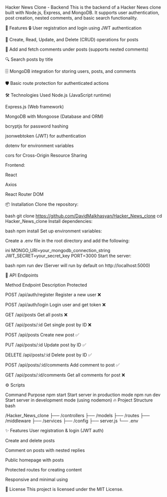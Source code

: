 Hacker News Clone - Backend
This is the backend of a Hacker News clone built with Node.js, Express, and MongoDB.
It supports user authentication, post creation, nested comments, and basic search functionality.

🚀 Features
🔒 User registration and login using JWT authentication

📝 Create, Read, Update, and Delete (CRUD) operations for posts

💬 Add and fetch comments under posts (supports nested comments)

🔍 Search posts by title

🗄️ MongoDB integration for storing users, posts, and comments

🛡️ Basic route protection for authenticated actions

🛠️ Technologies Used
Node.js (JavaScript runtime)

Express.js (Web framework)

MongoDB with Mongoose (Database and ORM)

bcryptjs for password hashing

jsonwebtoken (JWT) for authentication

dotenv for environment variables

cors for Cross-Origin Resource Sharing

Frontend:

React

Axios

React Router DOM


📦 Installation
Clone the repository:

bash
git clone https://github.com/DavidMalkhasyan/Hacker_News_clone
cd Hacker_News_clone
Install dependencies:

bash
npm install
Set up environment variables:

Create a .env file in the root directory and add the following:

ini
MONGO_URI=your_mongodb_connection_string
JWT_SECRET=your_secret_key
PORT=3000
Start the server:

bash
npm run dev
(Server will run by default on http://localhost:5000)

🧩 API Endpoints

Method	Endpoint	Description	Protected

POST	/api/auth/register	Register a new user	❌

POST	/api/auth/login	Login user and get token	❌  

GET	/api/posts	Get all posts	❌

GET	/api/posts/:id	Get single post by ID	❌

POST	/api/posts	Create new post	✅

PUT	/api/posts/:id	Update post by ID	✅

DELETE	/api/posts/:id	Delete post by ID	✅

POST	/api/posts/:id/comments	Add comment to post	✅

GET	/api/posts/:id/comments	Get all comments for post	❌

⚙️ Scripts

Command	Purpose
npm start	Start server in production mode
npm run dev	Start server in development mode (using nodemon)
🔥 Project Structure
bash


/Hacker_News_clone
 ├── /controllers
 ├── /models
 ├── /routes
 ├── /middleware
 ├── /services
 ├── /config
 ├── server.js
 └── .env
 
✨ Features
User registration & login (JWT auth)

Create and delete posts

Comment on posts with nested replies

Public homepage with posts

Protected routes for creating content

Responsive and minimal using

📜 License
This project is licensed under the MIT License.
